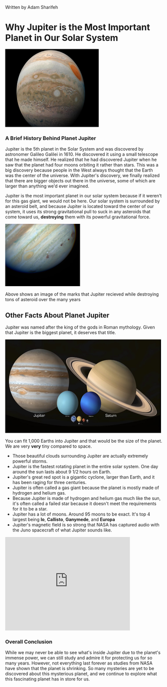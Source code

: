 <!DOCTYPE html>
<html lang="en">
<head>
	<meta charset="UTF-8">
	<title>Why Jupiter is the most important planet in out solar system</title>
</head>
<body>
	<div class="author-info">
	<p>Written by Adam Sharifeh</p>
	</div>
	<h1>Why Jupiter is the Most Important Planet in Our Solar System</h1>
	<img src="Media/Image1.jpg" height="250" width="300" alt="Image of Jupiter"/>
	<h3>A Brief History Behind Planet Jupiter</h3>
	<p>Jupiter is the 5th planet in the Solar System and was discovered by astronomer Galileo Galilei in 1610. He discovered it using a small telescope that he made himself. He realized that he had discovered Jupiter when he saw that the planet had four moons orbiting it rather than stars. This was a big discovery because people in the West always thought that the Earth was the center of the universe. With Jupiter's discovery, we finally realized that there are bigger objects out there in the universe, some of which are larger than anything we'd ever imagined.</p> 
	<p>Jupiter is the most important planet in our solar system because if it weren't for this gas giant, we would not be here. Our solar system is surrounded by an asteroid belt, and because Jupiter is located toward the center of our system, it uses its strong gravitational pull to suck in any asteroids that come toward us, <strong>destroying</strong> them with its powerful gravitational force.</p>
	<img src="Media/Image2.jpg" height="200" width="240" alt="Image of Jupiter"/>
	<p>Above shows an image of the marks that Jupiter recieved while destroying tons of asteroid over the many years</p>
	<h2>Other Facts About Planet Jupiter</h2>
	<p>Jupiter was named after the king of the gods in Roman mythology. Given that Jupiter is the biggest planet, it deserves that title.</p>
		<img src="Media/Image3.jpg" height="300" width="500" alt="Image of Jupiter"/>
		<p>You can fit 1,000 Earths into Jupiter and that would be the size of the planet. We are very <strong>very</strong> tiny compared to space.</p>
	<ul>
		<li>Those beautiful clouds surrounding Jupiter are actually extremely powerful storms.</li>
		<li>Jupiter is the fastest rotating planet in the entire solar system. One day around the sun lasts about 9 1/2 hours on Earth.</li>
		<li>Jupiter's great red spot is a gigantic cyclone, larger than Earth, and it has been raging for three centuries.</li>
		<li>Jupiter is often called a gas giant because the planet is mostly made of hydrogen and helium gas.</li>
		<li>Because Jupiter is made of hydrogen and helium gas much like the sun, it's often called a failed star because it doesn't meet the requirements for it to be a star.</li>
		<li>Jupiter has a lot of moons. Around 95 moons to be exact. It's top 4 largest being <strong>Io</strong>, <strong>Callisto</strong>, <strong>Ganymede</strong>, and <strong>Europa</strong></li> 
		<li>Jupiter's magnetic field is so strong that NASA has captured audio with the Juno spacecraft of what Jupiter sounds like.</li>
	</ul>
	<iframe width="400" height="300" src="https://www.youtube.com/watch?v=e3fqE01YYWs" title="Sounds of Jupiter" frameborder="0" allow="fullscreen"></iframe>
	<h3>Overall Conclusion</h3>
	<p>While we may never be able to see what's inside Jupiter due to the planet's immense power, we can still study and admire it for protecting us for so many years. However, not everything last forever as studies from NASA have shown that the planet is shrinking. So many mysteries are yet to be discovered about this mysterious planet, and we continue to explore what this fascinating planet has in store for us.</p>
</body>
</html>
